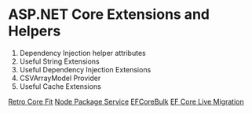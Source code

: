 # ASP.NET Core  Extensions and Helpers

1. Dependency Injection helper attributes
2. Useful String Extensions
3. Useful Dependency Injection Extensions
4. CSVArrayModel Provider
5. Useful Cache Extensions

[Retro Core Fit](./RetroFit/README.md)
[Node Package Service](./NodePackageService/README.md)
[EFCoreBulk](./EFCoreBulk/README.md)
[EF Core Live Migration](./EFCoreLiveMigration/README.md)
